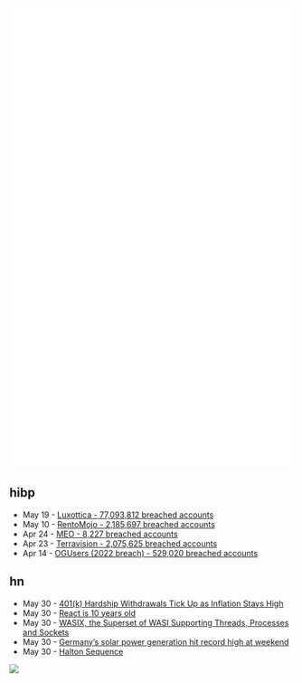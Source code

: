 ![Metrics](https://raw.githubusercontent.com/phixion/phixion/master/metrics.svg)

## hibp

<!--
for https://github.com/phixion/phixion/blob/main/.github/workflows/feeds.yml
-->
<!--START_SECTION:haveibeenpwnd-->
- May 19 - [Luxottica - 77,093,812 breached accounts](https://haveibeenpwned.com/PwnedWebsites#Luxottica)
- May 10 - [RentoMojo - 2,185,697 breached accounts](https://haveibeenpwned.com/PwnedWebsites#RentoMojo)
- Apr 24 - [MEO - 8,227 breached accounts](https://haveibeenpwned.com/PwnedWebsites#MEO)
- Apr 23 - [Terravision - 2,075,625 breached accounts](https://haveibeenpwned.com/PwnedWebsites#Terravision)
- Apr 14 - [OGUsers (2022 breach) - 529,020 breached accounts](https://haveibeenpwned.com/PwnedWebsites#OGUsers2022)
<!--END_SECTION:haveibeenpwnd-->

## hn

<!--
for https://github.com/phixion/phixion/blob/main/.github/workflows/feeds.yml
-->
<!--START_SECTION:hn-->
- May 30 - [401(k) Hardship Withdrawals Tick Up as Inflation Stays High](https://www.nytimes.com/2023/05/27/business/401k-hardship-withdrawals-retirement.html)
- May 30 - [React is 10 years old](https://twitter.com/dan_abramov/status/1663263814333153286)
- May 30 - [WASIX, the Superset of WASI Supporting Threads, Processes and Sockets](https://wasmer.io/posts/announcing-wasix)
- May 30 - [Germany’s solar power generation hit record high at weekend](https://www.bloomberg.com/news/articles/2023-05-29/germany-s-solar-power-generation-hit-record-high-at-weekend)
- May 30 - [Halton Sequence](https://en.wikipedia.org/wiki/Halton_sequence)
<!--END_SECTION:hn-->

<!--
for https://yhype.me
-->
![](https://hit.yhype.me/github/profile?user_id=13013670)
